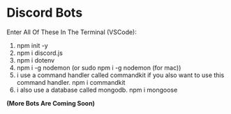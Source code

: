 # Discord Bots
Enter All Of These In The Terminal (VSCode):
1. npm init -y
2. npm i discord.js
3. npm i dotenv
4. npm i -g nodemon (or sudo npm i -g nodemon (for mac))
5. i use a command handler called commandkit if you also want to use this command handler. npm i commandkit
6. i also use a database called mongodb. npm i mongoose

**(More Bots Are Coming Soon)**
